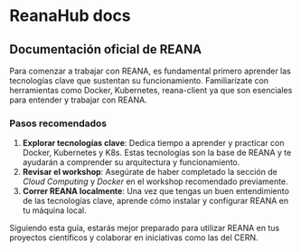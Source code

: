 # ReanaHub docs

## Documentación oficial de REANA  

Para comenzar a trabajar con REANA, es fundamental primero aprender las tecnologías clave que sustentan su funcionamiento. Familiarízate con herramientas como Docker, Kubernetes, reana-client ya que son esenciales para entender y trabajar con REANA.  

### Pasos recomendados  

1. **Explorar tecnologías clave**: Dedica tiempo a aprender y practicar con Docker, Kubernetes y K8s. Estas tecnologías son la base de REANA y te ayudarán a comprender su arquitectura y funcionamiento.  
2. **Revisar el workshop**: Asegúrate de haber completado la sección de *Cloud Computing* y *Docker* en el workshop recomendado previamente.  
3. **Correr REANA localmente**: Una vez que tengas un buen entendimiento de las tecnologías clave, aprende cómo instalar y configurar REANA en tu máquina local.  

Siguiendo esta guía, estarás mejor preparado para utilizar REANA en tus proyectos científicos y colaborar en iniciativas como las del CERN.  
